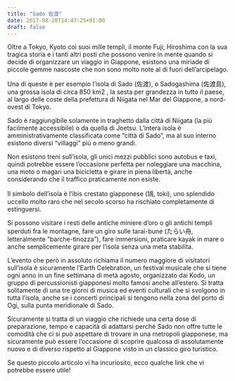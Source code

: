 ```yaml
---
title: "Sado 佐渡"
date: 2017-08-28T14:47:25+01:00
draft: false
---
```

Oltre a Tokyo, Kyoto coi suoi mille templi, il monte Fuji, Hiroshima con la sua tragica storia e i tanti altri posti che possono venire in mente quando si decide di organizzare un viaggio in Giappone, esistono una miriade di piccole gemme nascoste che non sono molto note al di fuori dell’arcipelago.

Una di queste è per esempio l’isola di Sado (佐渡), o Sadogashima (佐渡島), una grossa isola di circa 850 km2 , la sesta per grandezza in tutto il paese, al largo delle coste della prefettura di Niigata nel Mar del Giappone, a nord-ovest di Tokyo.

Sado è raggiungibile solamente in traghetto dalla città di Niigata (la più facilmente accessibile) o da quella di Joetsu.
L’intera isola è amministrativamente classificata come “città di Sado”, ma al suo interno esistono diversi “villaggi” più o meno grandi.

Non esistono treni sull’isola, gli unici mezzi pubblici sono autobus e taxi, quindi potrebbe essere l’occasione perfetta per noleggiare una macchina, una moto o magari una bicicletta e girare in piena libertà, anche considerando che il traffico praticamente non esiste.

Il simbolo dell’isola è l’ibis crestato giapponese (鴇, toki), uno splendido uccello molto raro che nel secolo scorso ha rischiato completamente di estinguersi.

Si possono visitare i resti delle antiche miniere d’oro o gli antichi templi sperduti fra le montagne, fare un giro sulle tarai-bune (たらい舟, letteralmente “barche-tinozza”), fare immersioni, praticare kayak in mare o anche semplicemente girare per l’isola senza una meta stabilita.

L’evento che però in assoluto richiama il numero maggiore di visitatori sull’isola è sicuramente l’Earth Celebration, un festival musicale che si tiene ogni anno in un fine settimana di metà agosto, organizzato dai Kodo, un gruppo di percussionisti giapponesi molto famosi anche all’estero.
Si tratta solitamente di una tre giorni di musica ed eventi culturali che si svolgono in tutta l’isola, anche se i concerti principali si tengono nella zona del porto di Ogi, sulla punta meridionale di Sado.

Sicuramente si tratta di un viaggio che richiede una certa dose di preparazione, tempo e capacità di adattarsi perché Sado non offre tutte le comodità che ci si può aspettare di trovare in una metropoli giapponese, ma sicuramente può essere l’occasione di scoprire qualcosa di assolutamente nuovo e di diverso rispetto al Giappone visto in un classico giro turistico.



Se questo piccolo articolo vi ha incuriosito, ecco qualche link che vi potrebbe essere utile!
